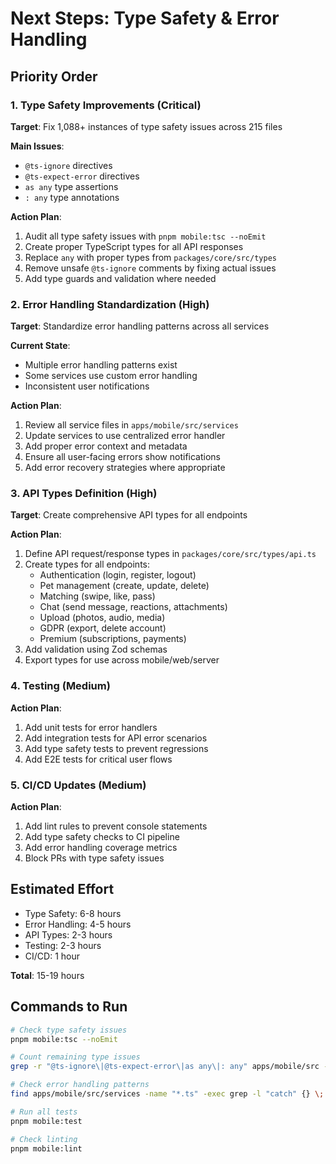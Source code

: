 # Next Steps: Type Safety & Error Handling

## Priority Order

### 1. Type Safety Improvements (Critical)

**Target**: Fix 1,088+ instances of type safety issues across 215 files

**Main Issues**:
- `@ts-ignore` directives
- `@ts-expect-error` directives  
- `as any` type assertions
- `: any` type annotations

**Action Plan**:
1. Audit all type safety issues with `pnpm mobile:tsc --noEmit`
2. Create proper TypeScript types for all API responses
3. Replace `any` with proper types from `packages/core/src/types`
4. Remove unsafe `@ts-ignore` comments by fixing actual issues
5. Add type guards and validation where needed

### 2. Error Handling Standardization (High)

**Target**: Standardize error handling patterns across all services

**Current State**:
- Multiple error handling patterns exist
- Some services use custom error handling
- Inconsistent user notifications

**Action Plan**:
1. Review all service files in `apps/mobile/src/services`
2. Update services to use centralized error handler
3. Add proper error context and metadata
4. Ensure all user-facing errors show notifications
5. Add error recovery strategies where appropriate

### 3. API Types Definition (High)

**Target**: Create comprehensive API types for all endpoints

**Action Plan**:
1. Define API request/response types in `packages/core/src/types/api.ts`
2. Create types for all endpoints:
   - Authentication (login, register, logout)
   - Pet management (create, update, delete)
   - Matching (swipe, like, pass)
   - Chat (send message, reactions, attachments)
   - Upload (photos, audio, media)
   - GDPR (export, delete account)
   - Premium (subscriptions, payments)
3. Add validation using Zod schemas
4. Export types for use across mobile/web/server

### 4. Testing (Medium)

**Action Plan**:
1. Add unit tests for error handlers
2. Add integration tests for API error scenarios
3. Add type safety tests to prevent regressions
4. Add E2E tests for critical user flows

### 5. CI/CD Updates (Medium)

**Action Plan**:
1. Add lint rules to prevent console statements
2. Add type safety checks to CI pipeline
3. Add error handling coverage metrics
4. Block PRs with type safety issues

## Estimated Effort

- Type Safety: 6-8 hours
- Error Handling: 4-5 hours
- API Types: 2-3 hours
- Testing: 2-3 hours
- CI/CD: 1 hour

**Total**: 15-19 hours

## Commands to Run

```bash
# Check type safety issues
pnpm mobile:tsc --noEmit

# Count remaining type issues
grep -r "@ts-ignore\|@ts-expect-error\|as any\|: any" apps/mobile/src --include="*.ts" --include="*.tsx" | wc -l

# Check error handling patterns
find apps/mobile/src/services -name "*.ts" -exec grep -l "catch" {} \;

# Run all tests
pnpm mobile:test

# Check linting
pnpm mobile:lint
```

